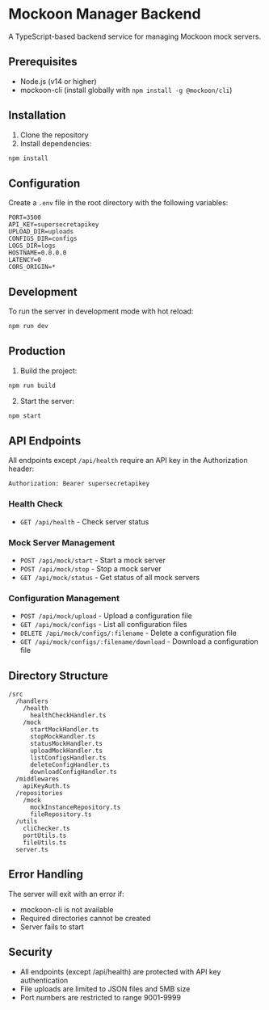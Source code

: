 # Mockoon Manager Backend

A TypeScript-based backend service for managing Mockoon mock servers.

## Prerequisites

- Node.js (v14 or higher)
- mockoon-cli (install globally with `npm install -g @mockoon/cli`)

## Installation

1. Clone the repository
2. Install dependencies:
```bash
npm install
```

## Configuration

Create a `.env` file in the root directory with the following variables:

```env
PORT=3500
API_KEY=supersecretapikey
UPLOAD_DIR=uploads
CONFIGS_DIR=configs
LOGS_DIR=logs
HOSTNAME=0.0.0.0
LATENCY=0
CORS_ORIGIN=*
```

## Development

To run the server in development mode with hot reload:

```bash
npm run dev
```

## Production

1. Build the project:
```bash
npm run build
```

2. Start the server:
```bash
npm start
```

## API Endpoints

All endpoints except `/api/health` require an API key in the Authorization header:
```
Authorization: Bearer supersecretapikey
```

### Health Check
- `GET /api/health` - Check server status

### Mock Server Management
- `POST /api/mock/start` - Start a mock server
- `POST /api/mock/stop` - Stop a mock server
- `GET /api/mock/status` - Get status of all mock servers

### Configuration Management
- `POST /api/mock/upload` - Upload a configuration file
- `GET /api/mock/configs` - List all configuration files
- `DELETE /api/mock/configs/:filename` - Delete a configuration file
- `GET /api/mock/configs/:filename/download` - Download a configuration file

## Directory Structure

```
/src
  /handlers
    /health
      healthCheckHandler.ts
    /mock
      startMockHandler.ts
      stopMockHandler.ts
      statusMockHandler.ts
      uploadMockHandler.ts
      listConfigsHandler.ts
      deleteConfigHandler.ts
      downloadConfigHandler.ts
  /middlewares
    apiKeyAuth.ts
  /repositories
    /mock
      mockInstanceRepository.ts
      fileRepository.ts
  /utils
    cliChecker.ts
    portUtils.ts
    fileUtils.ts
  server.ts
```

## Error Handling

The server will exit with an error if:
- mockoon-cli is not available
- Required directories cannot be created
- Server fails to start

## Security

- All endpoints (except /api/health) are protected with API key authentication
- File uploads are limited to JSON files and 5MB size
- Port numbers are restricted to range 9001-9999 